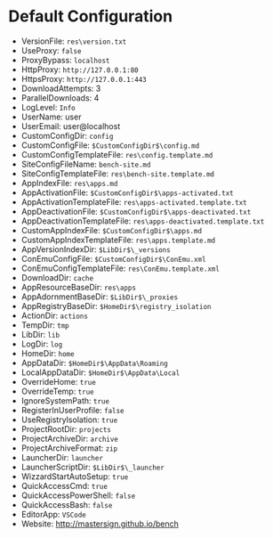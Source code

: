 ﻿# Default Configuration

* VersionFile: `res\version.txt`
* UseProxy: `false`
* ProxyBypass: `localhost`
* HttpProxy: `http://127.0.0.1:80`
* HttpsProxy: `http://127.0.0.1:443`
* DownloadAttempts: 3
* ParallelDownloads: 4
* LogLevel: `Info`
* UserName: user
* UserEmail: user@localhost
* CustomConfigDir: `config`
* CustomConfigFile: `$CustomConfigDir$\config.md`
* CustomConfigTemplateFile: `res\config.template.md`
* SiteConfigFileName: `bench-site.md`
* SiteConfigTemplateFile: `res\bench-site.template.md`
* AppIndexFile: `res\apps.md`
* AppActivationFile: `$CustomConfigDir$\apps-activated.txt`
* AppActivationTemplateFile: `res\apps-activated.template.txt`
* AppDeactivationFile: `$CustomConfigDir$\apps-deactivated.txt`
* AppDeactivationTemplateFile: `res\apps-deactivated.template.txt`
* CustomAppIndexFile: `$CustomConfigDir$\apps.md`
* CustomAppIndexTemplateFile: `res\apps.template.md`
* AppVersionIndexDir: `$LibDir$\_versions`
* ConEmuConfigFile: `$CustomConfigDir$\ConEmu.xml`
* ConEmuConfigTemplateFile: `res\ConEmu.template.xml`
* DownloadDir: `cache`
* AppResourceBaseDir: `res\apps`
* AppAdornmentBaseDir: `$LibDir$\_proxies`
* AppRegistryBaseDir: `$HomeDir$\registry_isolation`
* ActionDir: `actions`
* TempDir: `tmp`
* LibDir: `lib`
* LogDir: `log`
* HomeDir: `home`
* AppDataDir: `$HomeDir$\AppData\Roaming`
* LocalAppDataDir: `$HomeDir$\AppData\Local`
* OverrideHome: `true`
* OverrideTemp: `true`
* IgnoreSystemPath: `true`
* RegisterInUserProfile: `false`
* UseRegistryIsolation: `true`
* ProjectRootDir: `projects`
* ProjectArchiveDir: `archive`
* ProjectArchiveFormat: `zip`
* LauncherDir: `launcher`
* LauncherScriptDir: `$LibDir$\_launcher`
* WizzardStartAutoSetup: `true`
* QuickAccessCmd: `true`
* QuickAccessPowerShell: `false`
* QuickAccessBash: `false`
* EditorApp: `VSCode`
* Website: <http://mastersign.github.io/bench>
